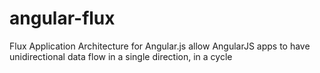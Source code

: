 angular-flux
============

Flux Application Architecture for Angular.js allow AngularJS apps to have unidirectional data flow in a single direction, in a cycle
